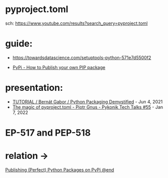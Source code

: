 # pyproject.toml
sch: https://www.youtube.com/results?search_query=pyproject.toml

# guide:
- https://towardsdatascience.com/setuptools-python-571e7d5500f2

- [PyPi - How to Publish your own PIP package](https://youtu.be/v4bkJef4W94)


# presentation:
- [TUTORIAL / Bernát Gabor / Python Packaging Demystified](https://youtu.be/ApDThpsr2Fw) - Jun 4, 2021
- [The magic of pyproject.toml - Piotr Gnus - Pykonik Tech Talks #55](https://youtu.be/ONgeNHWIFKM) - Jan 7, 2022


# EP-517 and PEP-518

# relation ->
[Publishing (Perfect) Python Packages on PyPi @end](https://youtu.be/GIF3LaRqgXo?t=1721)
